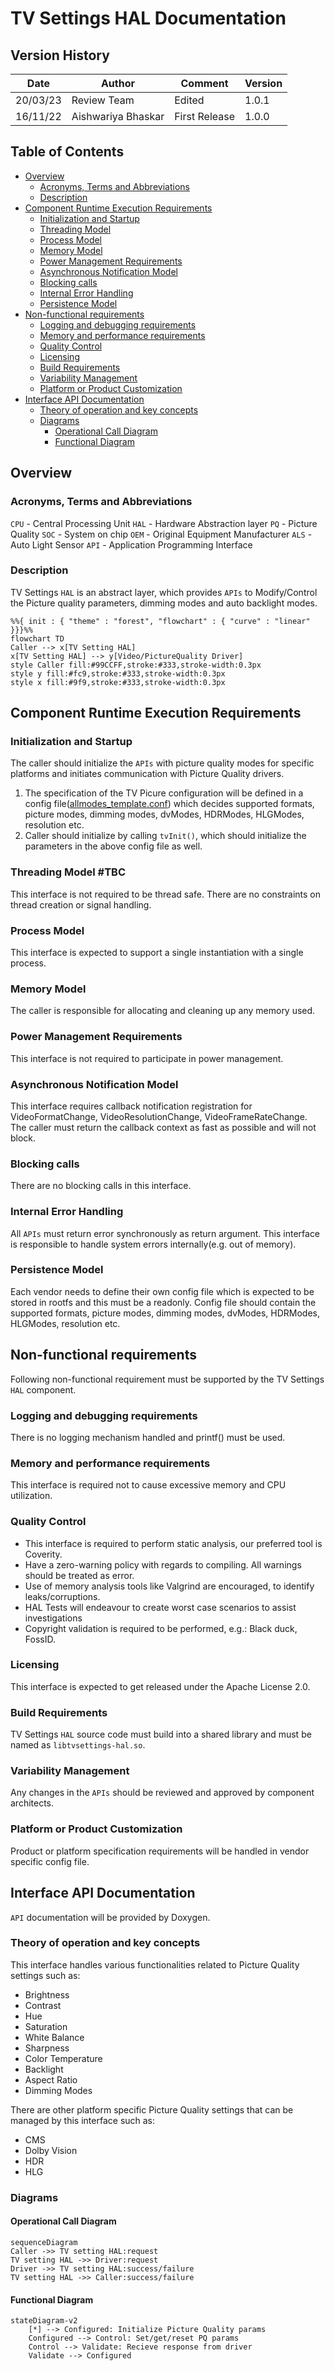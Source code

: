 
# TV Settings HAL Documentation

## Version History

| Date | Author | Comment | Version |
| --- | --------- | --- | --- |
| 20/03/23 | Review Team | Edited | 1.0.1 |
| 16/11/22 | Aishwariya Bhaskar | First Release | 1.0.0 |

## Table of Contents

- [Overview](#overview)
  - [Acronyms, Terms and Abbreviations](#acronyms-terms-and-abbreviations)
  - [Description](#description)
- [Component Runtime Execution Requirements](#component-runtime-execution-requirements)
  - [Initialization and Startup](#initialization-and-startup)
  - [Threading Model](#threading-model)
  - [Process Model](#process-model)
  - [Memory Model](#memory-model)
  - [Power Management Requirements](#power-management-requirements)
  - [Asynchronous Notification Model](#asynchronous-notification-model)
  - [Blocking calls](#blocking-calls)
  - [Internal Error Handling](#internal-error-handling)
  - [Persistence Model](#persistence-model)
- [Non-functional requirements](#non-functional-requirements)
  - [Logging and debugging requirements](#logging-and-debugging-requirements)
  - [Memory and performance requirements](#memory-and-performance-requirements)
  - [Quality Control](#quality-control)
  - [Licensing](#licensing)
  - [Build Requirements](#build-requirements)
  - [Variability Management](#variability-management)
  - [Platform or Product Customization](#platform-or-product-customization)
- [Interface API Documentation](#interface-api-documentation)
  - [Theory of operation and key concepts](#theory-of-operation-and-key-concepts)
  - [Diagrams](#diagrams)
    - [Operational Call Diagram](#operational-call-diagram)
    - [Functional Diagram](#functional-diagram)

## Overview

### Acronyms, Terms and Abbreviations

`CPU` - Central Processing Unit
`HAL` - Hardware Abstraction layer
`PQ`  - Picture Quality
`SOC` - System on chip
`OEM` - Original Equipment Manufacturer
`ALS` - Auto Light Sensor
`API` - Application Programming Interface

### Description

TV Settings `HAL` is an abstract layer, which provides `APIs` to Modify/Control the Picture quality parameters, dimming modes and auto backlight modes.

```mermaid
%%{ init : { "theme" : "forest", "flowchart" : { "curve" : "linear" }}}%%
flowchart TD
Caller --> x[TV Setting HAL] 
x[TV Setting HAL] --> y[Video/PictureQuality Driver]
style Caller fill:#99CCFF,stroke:#333,stroke-width:0.3px
style y fill:#fc9,stroke:#333,stroke-width:0.3px
style x fill:#9f9,stroke:#333,stroke-width:0.3px
```
	
## Component Runtime Execution Requirements

### Initialization and Startup

The caller should initialize the `APIs` with picture quality modes for specific platforms and initiates communication with Picture Quality drivers.

 1. The specification of the TV Picure configuration will be defined in a config file([allmodes_template.conf](../../configs/allmodes_template.conf)) which decides supported formats, picture modes, dimming modes, dvModes, HDRModes, HLGModes, resolution etc.
 2. Caller should initialize by calling `tvInit()`, which should initialize the parameters in the above config file as well.

### Threading Model #TBC

This interface is not required to be thread safe. 
There are no constraints on thread creation or signal handling. 

### Process Model

This interface is expected to support a single instantiation with a single process.

### Memory Model

The caller is responsible for allocating and cleaning up any memory used.

### Power Management Requirements

This interface is not required to participate in power management.

### Asynchronous Notification Model

This interface requires callback notification registration for VideoFormatChange, VideoResolutionChange, VideoFrameRateChange. The caller must return the callback context as fast as possible and will not block.

### Blocking calls

There are no blocking calls in this interface.

### Internal Error Handling

All `APIs` must return error synchronously as return argument. This interface is responsible to handle system errors internally(e.g. out of memory).

### Persistence Model

Each vendor needs to define their own config file which is expected to be stored in rootfs and this must be a readonly.
Config file should contain the supported formats, picture modes, dimming modes, dvModes, HDRModes, HLGModes, resolution etc.

## Non-functional requirements

Following non-functional requirement must be supported by the TV Settings `HAL` component.

### Logging and debugging requirements

There is no logging mechanism handled and printf() must be used.

### Memory and performance requirements

This interface is required not to cause excessive memory and CPU utilization.

### Quality Control

- This interface is required to perform static analysis, our preferred tool is Coverity.
- Have a zero-warning policy with regards to compiling. All warnings should be treated as error.
- Use of memory analysis tools like Valgrind are encouraged, to identify leaks/corruptions.
- HAL Tests will endeavour to create worst case scenarios to assist investigations
- Copyright validation is required to be performed, e.g.: Black duck, FossID.

### Licensing

This interface is expected to get released under the Apache License 2.0. 

### Build Requirements

TV Settings `HAL` source code must build into a shared library and must be named as `libtvsettings-hal.so`.
  
### Variability Management

Any changes in the `APIs` should be reviewed and approved by component architects.

### Platform or Product Customization

Product or platform specification requirements will be handled in vendor specific config file.

## Interface API Documentation

`API` documentation will be provided by Doxygen.

### Theory of operation and key concepts

This interface handles various functionalities related to Picture Quality settings such as:

- Brightness
- Contrast
- Hue
- Saturation
- White Balance
- Sharpness
- Color Temperature
- Backlight 
- Aspect Ratio
- Dimming Modes

There are other platform specific Picture Quality settings that can be managed by this interface such as:

- CMS
- Dolby Vision
- HDR
- HLG

### Diagrams

#### Operational Call Diagram

```mermaid
sequenceDiagram
Caller ->> TV setting HAL:request
TV setting HAL ->> Driver:request
Driver ->> TV setting HAL:success/failure
TV setting HAL ->> Caller:success/failure
```

#### Functional Diagram

```mermaid
stateDiagram-v2
    [*] --> Configured: Initialize Picture Quality params
    Configured --> Control: Set/get/reset PQ params
    Control --> Validate: Recieve response from driver
    Validate --> Configured
```
